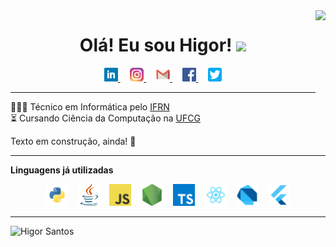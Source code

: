 <img align="right" src="https://media.giphy.com/media/3ndAvMC5LFPNMCzq7m/giphy.gif" height="180px">
<div align="center">
 <h1>
  Olá! Eu sou Higor!
  <img src="https://media.giphy.com/media/iem5cAM0lxAzMs5E21/giphy.gif" width="60px">
 </h1>
  <a target="_blank" href="https://www.linkedin.com/in/higor-santos/">
    <img alt="Linkdein" width="22px" src=".github/linkedin.svg" />
  </a>&nbsp;&nbsp;&nbsp;
  <a target="_blank" href="https://www.instagram.com/higorsnt/">
    <img alt="Instagram" width="22px" src=".github/instagram.svg" />
  </a>&nbsp;&nbsp;&nbsp;
  <a target="_blank" href="mailto:higor.dantas@ccc.ufcg.edu.br">
    <img alt="Email Institucional" width="22px" src=".github/gmail.svg" />
  </a>&nbsp;&nbsp;&nbsp;
  <a target="_blank" href="https://fb.com/higor.santos.142">
    <img alt="Facebook" width="22px" src=".github/facebook.svg" />
  </a>&nbsp;&nbsp;&nbsp;
  <a target="_blank" href="https://twitter.com/higorsbd">
    <img alt="Twitter" width="22px" src=".github/twitter.svg" />
  </a>
</div>

--------
  

👨🏻‍🎓 Técnico em Informática pelo [IFRN](https://portal.ifrn.edu.br/)  
⏳ Cursando Ciência da Computação na [UFCG](https://portal.ufcg.edu.br/)

Texto em construção, ainda! 😬

-------
**Linguagens já utilizadas**
<div align="center">
  <img height="35" src="https://raw.githubusercontent.com/github/explore/80688e429a7d4ef2fca1e82350fe8e3517d3494d/topics/python/python.png">&nbsp;&nbsp;&nbsp;
  <img height="35" src="https://raw.githubusercontent.com/github/explore/80688e429a7d4ef2fca1e82350fe8e3517d3494d/topics/java/java.png">&nbsp;&nbsp;&nbsp;
  <img height="35" src="https://raw.githubusercontent.com/github/explore/80688e429a7d4ef2fca1e82350fe8e3517d3494d/topics/javascript/javascript.png">&nbsp;&nbsp;&nbsp;
  <img height="35" src="https://raw.githubusercontent.com/github/explore/80688e429a7d4ef2fca1e82350fe8e3517d3494d/topics/nodejs/nodejs.png">&nbsp;&nbsp;&nbsp;
  <img height="35" src="https://raw.githubusercontent.com/github/explore/80688e429a7d4ef2fca1e82350fe8e3517d3494d/topics/typescript/typescript.png">&nbsp;&nbsp;&nbsp;
  <img height="35" src="https://raw.githubusercontent.com/github/explore/80688e429a7d4ef2fca1e82350fe8e3517d3494d/topics/react/react.png">&nbsp;&nbsp;&nbsp;
  <img height="35" src="https://raw.githubusercontent.com/github/explore/80688e429a7d4ef2fca1e82350fe8e3517d3494d/topics/dart/dart.png">&nbsp;&nbsp;&nbsp;
  <img height="35" src="https://raw.githubusercontent.com/github/explore/80688e429a7d4ef2fca1e82350fe8e3517d3494d/topics/flutter/flutter.png">
</div>

--------------------------
![Higor Santos](https://github-readme-stats.vercel.app/api?username=higorsnt&show_icons=true)
